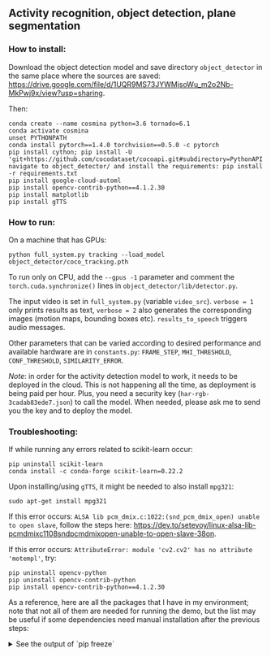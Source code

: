 ## Activity recognition, object detection, plane segmentation

### How to install:
Download the object detection model and save directory `object_detector` in the same place where the sources are saved:
https://drive.google.com/file/d/1UQR9MS73JYWMjsoWu_m2o2Nb-MkPwj9x/view?usp=sharing.

Then:
~~~
conda create --name cosmina python=3.6 tornado=6.1
conda activate cosmina
unset PYTHONPATH
conda install pytorch==1.4.0 torchvision==0.5.0 -c pytorch
pip install cython; pip install -U 'git+https://github.com/cocodataset/cocoapi.git#subdirectory=PythonAPI'
navigate to object_detector/ and install the requirements: pip install -r requirements.txt
pip install google-cloud-automl
pip install opencv-contrib-python==4.1.2.30
pip install matplotlib
pip install gTTS
~~~

### How to run:
On a machine that has GPUs:
~~~
python full_system.py tracking --load_model object_detector/coco_tracking.pth
~~~

To run only on CPU, add the `--gpus -1` parameter and comment the `torch.cuda.synchronize()` lines in `object_detector/lib/detector.py`.

The input video is set in `full_system.py` (variable `video_src`). `verbose = 1` only prints results as text, `verbose = 2` also generates the corresponding images (motion maps, bounding boxes etc). `results_to_speech` triggers audio messages.

Other parameters that can be varied according to desired performance and available hardware are in `constants.py`: `FRAME_STEP`, `MHI_THRESHOLD`, `CONF_THRESHOLD`, `SIMILARITY_ERROR`.

_Note_: in order for the activity detection model to work, it needs to be deployed in the cloud. This is not happening all the time, as deployment is being paid per hour. Plus, you need a security key (`har-rgb-3cadab83ede7.json`) to call the model. When needed, please ask me to send you the key and to deploy the model.

### Troubleshooting:
If while running any errors related to scikit-learn occur:
~~~
pip uninstall scikit-learn
conda install -c conda-forge scikit-learn=0.22.2
~~~

Upon installing/using `gTTS`, it might be needed to also install `mpg321`:
~~~
sudo apt-get install mpg321
~~~

If this error occurs: `ALSA lib pcm_dmix.c:1022:(snd_pcm_dmix_open) unable to open slave`, follow the steps here: https://dev.to/setevoy/linux-alsa-lib-pcmdmixc1108sndpcmdmixopen-unable-to-open-slave-38on.

If this error occurs: `AttributeError: module 'cv2.cv2' has no attribute 'motempl'`, try:
~~~
pip uninstall opencv-python
pip uninstall opencv-contrib-python
pip install opencv-contrib-python==4.1.2.30
~~~

As a reference, here are all the packages that I have in my environment; note that not all of them are needed for running the demo, but the list may be useful if some dependencies need manual installation after the previous steps:

<details>
  <summary>
    See the output of `pip freeze`
  </summary>
  argon2-cffi==20.1.0<br>
  async-generator==1.10<br>
  attrs==21.2.0<br>
  backcall==0.2.0<br>
  bleach==3.3.0<br>
  cachetools==4.2.2<br>
  certifi==2021.5.30<br>
  cffi==1.14.5<br>
  chardet==4.0.0<br>
  click==8.0.1<br>
  cycler==0.10.0<br>
  Cython==0.29.23<br>
  decorator==5.0.9<br>
  defusedxml==0.7.1<br>
  descartes==1.1.0<br>
  easydict==1.9<br>
  entrypoints==0.3<br>
  fire==0.4.0<br>
  flake8==3.9.2<br>
  flake8-import-order==0.18.1<br>
  google-api-core==1.30.0<br>
  google-auth==1.31.0<br>
  google-cloud-automl==2.3.0<br>
  googleapis-common-protos==1.53.0<br>
  grpcio==1.38.0<br>
  gTTS==2.2.2<br>
  idna==2.10<br>
  importlib-metadata==4.5.0<br>
  iniconfig==1.1.1<br>
  ipykernel==5.5.5<br>
  ipython==7.16.1<br>
  ipython-genutils==0.2.0<br>
  ipywidgets==7.6.3<br>
  jedi==0.18.0<br>
  Jinja2==3.0.1<br>
  joblib==1.0.1<br>
  jsonschema==3.2.0<br>
  jupyter==1.0.0<br>
  jupyter-client==6.1.12<br>
  jupyter-console==6.4.0<br>
  jupyter-core==4.7.1<br>
  jupyterlab-pygments==0.1.2<br>
  jupyterlab-widgets==1.0.0<br>
  kiwisolver==1.3.1<br>
  llvmlite==0.36.0<br>
  MarkupSafe==2.0.1<br>
  matplotlib==3.3.4<br>
  mccabe==0.6.1<br>
  mistune==0.8.4<br>
  mkl-fft==1.2.0<br>
  mkl-random==1.0.4<br>
  mkl-service==2.3.0<br>
  motmetrics==1.2.0<br>
  nbclient==0.5.3<br>
  nbconvert==6.0.7<br>
  nbformat==5.1.3<br>
  nest-asyncio==1.5.1<br>
  notebook==6.4.0<br>
  numba==0.53.1<br>
  numpy==1.19.5<br>
  nuscenes-devkit==1.1.5<br>
  opencv-contrib-python=4.1.2.30<br>
  packaging==20.9<br>
  pandas==1.1.5<br>
  pandocfilters==1.4.3<br>
  parso==0.8.2<br>
  pexpect==4.8.0<br>
  pickleshare==0.7.5<br>
  Pillow==8.2.0<br>
  pluggy==0.13.1<br>
  progress==1.5<br>
  prometheus-client==0.11.0<br>
  prompt-toolkit==3.0.18<br>
  proto-plus==1.18.1<br>
  protobuf==3.17.3<br>
  ptyprocess==0.7.0<br>
  py==1.10.0<br>
  py-cpuinfo==8.0.0<br>
  pyasn1==0.4.8<br>
  pyasn1-modules==0.2.8<br>
  pycocotools==2.0.2<br>
  pycodestyle==2.7.0<br>
  pycparser==2.20<br>
  pyflakes==2.3.1<br>
  Pygments==2.9.0<br>
  pyparsing==2.4.7<br>
  pyquaternion==0.9.9<br>
  pyrsistent==0.17.3<br>
  pytest==6.2.4<br>
  pytest-benchmark==3.4.1<br>
  python-dateutil==2.8.1<br>
  pytz==2021.1<br>
  PyYAML==5.4.1<br>
  pyzmq==22.1.0<br>
  qtconsole==5.1.0<br>
  QtPy==1.9.0<br>
  requests==2.25.1<br>
  rsa==4.7.2<br>
  scikit-learn==0.22.2.post1<br>
  scipy==1.5.4<br>
  Send2Trash==1.5.0<br>
  Shapely==1.7.1<br>
  six==1.16.0<br>
  sklearn==0.0<br>
  termcolor==1.1.0<br>
  terminado==0.10.1<br>
  testpath==0.5.0<br>
  threadpoolctl @ file:///tmp/tmp9twdgx9k/threadpoolctl-2.1.0-py3-none-any.whl<br>
  toml==0.10.2<br>
  torch==1.4.0<br>
  torchvision==0.5.0<br>
  tornado==6.1<br>
  tqdm==4.61.1<br>
  traitlets==4.3.3<br>
  typing-extensions==3.10.0.0<br>
  urllib3==1.26.5<br>
  wcwidth==0.2.5<br>
  webencodings==0.5.1<br>
  widgetsnbextension==3.5.1<br>
  xmltodict==0.12.0<br>
  zipp==3.4.1
</details>
